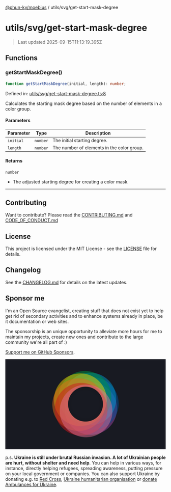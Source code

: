 [@phun-ky/moebius](../../README.md) / utils/svg/get-start-mask-degree

# utils/svg/get-start-mask-degree

> Last updated 2025-09-15T11:13:19.395Z

##

## Functions

### getStartMaskDegree()

```ts
function getStartMaskDegree(initial, length): number;
```

Defined in: [utils/svg/get-start-mask-degree.ts:8](https://github.com/phun-ky/moebius/blob/main/src/utils/svg/get-start-mask-degree.ts#L8)

Calculates the starting mask degree based on the number of elements in a color group.

#### Parameters

| Parameter | Type     | Description                                |
| --------- | -------- | ------------------------------------------ |
| `initial` | `number` | The initial starting degree.               |
| `length`  | `number` | The number of elements in the color group. |

#### Returns

`number`

- The adjusted starting degree for creating a color mask.

---

## Contributing

Want to contribute? Please read the [CONTRIBUTING.md](https://github.com/phun-ky/moebius/blob/main/CONTRIBUTING.md) and [CODE_OF_CONDUCT.md](https://github.com/phun-ky/moebius/blob/main/CODE_OF_CONDUCT.md)

## License

This project is licensed under the MIT License - see the [LICENSE](https://github.com/phun-ky/moebius/blob/main/LICENSE) file for details.

## Changelog

See the [CHANGELOG.md](https://github.com/phun-ky/moebius/blob/main/CHANGELOG.md) for details on the latest updates.

## Sponsor me

I'm an Open Source evangelist, creating stuff that does not exist yet to help get rid of secondary activities and to enhance systems already in place, be it documentation or web sites.

The sponsorship is an unique opportunity to alleviate more hours for me to maintain my projects, create new ones and contribute to the large community we're all part of :)

[Support me on GitHub Sponsors](https://github.com/sponsors/phun-ky).

![logo](https://github.com/phun-ky/moebius/blob/main/public/images/logo/logo-ring.png?raw=true)

p.s. **Ukraine is still under brutal Russian invasion. A lot of Ukrainian people are hurt, without shelter and need help**. You can help in various ways, for instance, directly helping refugees, spreading awareness, putting pressure on your local government or companies. You can also support Ukraine by donating e.g. to [Red Cross](https://www.icrc.org/en/donate/ukraine), [Ukraine humanitarian organisation](https://savelife.in.ua/en/donate-en/#donate-army-card-weekly) or [donate Ambulances for Ukraine](https://www.gofundme.com/f/help-to-save-the-lives-of-civilians-in-a-war-zone).
